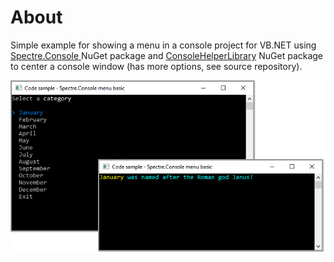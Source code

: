 # About

Simple example for showing a menu in a console project for VB.NET using [Spectre.Console ](https://www.nuget.org/packages/Spectre.Console/0.44.0?_src=template)NuGet package and [ConsoleHelperLibrary](https://www.nuget.org/packages/ConsoleHelperLibrary/1.0.2?_src=template) NuGet package to center a console window (has more options, see source repository).

![screenshot](MenuSimpleApp_vb/assets/figure1.png)
